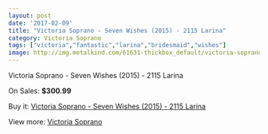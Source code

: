 ```yaml
---
layout: post
date: '2017-02-09'
title: "Victoria Soprano - Seven Wishes (2015) - 2115 Larina"
category: Victoria Soprano
tags: ["victoria","fantastic","larina","bridesmaid","wishes"]
image: http://img.metalkind.com/61631-thickbox_default/victoria-soprano-seven-wishes-2015-2115-larina.jpg
---
```

Victoria Soprano - Seven Wishes (2015) - 2115 Larina

On Sales: **$300.99**
<a href="https://www.metalkind.com/en/victoria-soprano/16231-victoria-soprano-seven-wishes-2015-2115-larina.html"><amp-img layout="responsive" width="600" height="600" src="//img.metalkind.com/61631-thickbox_default/victoria-soprano-seven-wishes-2015-2115-larina.jpg" alt="Victoria Soprano - Seven Wishes (2015) - 2115 Larina 0" /></a>
<a href="https://www.metalkind.com/en/victoria-soprano/16231-victoria-soprano-seven-wishes-2015-2115-larina.html"><amp-img layout="responsive" width="600" height="600" src="//img.metalkind.com/61632-thickbox_default/victoria-soprano-seven-wishes-2015-2115-larina.jpg" alt="Victoria Soprano - Seven Wishes (2015) - 2115 Larina 1" /></a>
<a href="https://www.metalkind.com/en/victoria-soprano/16231-victoria-soprano-seven-wishes-2015-2115-larina.html"><amp-img layout="responsive" width="600" height="600" src="//img.metalkind.com/61633-thickbox_default/victoria-soprano-seven-wishes-2015-2115-larina.jpg" alt="Victoria Soprano - Seven Wishes (2015) - 2115 Larina 2" /></a>
<a href="https://www.metalkind.com/en/victoria-soprano/16231-victoria-soprano-seven-wishes-2015-2115-larina.html"><amp-img layout="responsive" width="600" height="600" src="//img.metalkind.com/61634-thickbox_default/victoria-soprano-seven-wishes-2015-2115-larina.jpg" alt="Victoria Soprano - Seven Wishes (2015) - 2115 Larina 3" /></a>
<a href="https://www.metalkind.com/en/victoria-soprano/16231-victoria-soprano-seven-wishes-2015-2115-larina.html"><amp-img layout="responsive" width="600" height="600" src="//img.metalkind.com/61635-thickbox_default/victoria-soprano-seven-wishes-2015-2115-larina.jpg" alt="Victoria Soprano - Seven Wishes (2015) - 2115 Larina 4" /></a>

Buy it: [Victoria Soprano - Seven Wishes (2015) - 2115 Larina](https://www.metalkind.com/en/victoria-soprano/16231-victoria-soprano-seven-wishes-2015-2115-larina.html "Victoria Soprano - Seven Wishes (2015) - 2115 Larina")

View more: [Victoria Soprano](https://www.metalkind.com/en/198-victoria-soprano "Victoria Soprano")